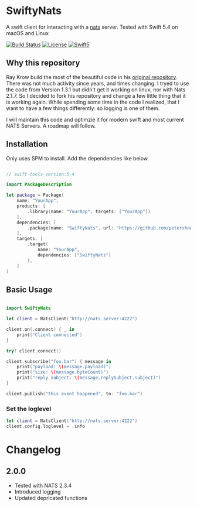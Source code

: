 

# SwiftyNats
A swift client for interacting with a [nats](http://nats.io) server.
Tested with Swift 5.4 on macOS and Linux

[![Build Status](https://travis-ci.org/raykrow/swifty-nats.svg?branch=master)](https://travis-ci.org/raykrow/swifty-nats)
[![License](http://img.shields.io/badge/license-MIT-brightgreen.svg)](https://github.com/raykrow/swifty-nats/blob/master/LICENSE)
[![Swift5](http://img.shields.io/badge/swift-5.4-brightgreen.svg)](https://swift.org)

## Why this repository 
Ray Krow build the most of the  beautiful code in his [original repository](https://github.com/rayepps/swifty-nats). There was not much activity since years, and times changing. I tryed to use the code from Version 1.3.1 but didn't get it working on linux, nor with Nats 2.1.7. So I decided to fork his repository and change a few little thing that it is working again. While spending some time in the code I realized, that I want to have a few things differently: so logging is one of them. 

I will maintain this code and optimzie it for modern swift and most current NATS Servers. A roadmap will follow. 


## Installation
Only uses SPM to install. Add the dependencies like below.

```swift

// swift-tools-version:5.4

import PackageDescription

let package = Package(
    name: "YourApp",
    products: [
        .library(name: "YourApp", targets: ["YourApp"])
    ],
    dependencies: [
        .package(name: "SwiftyNats", url: "https://github.com/petershaw/swifty-nats.git", from: "2.0.0")
    ],
    targets: [
        .target(
            name: "YourApp",
            dependencies: ["SwiftyNats"]
        ),
    ]
)

```

## Basic Usage
```swift

import SwiftyNats

let client = NatsClient("http://nats.server:4222")

client.on(.connect) { _ in
    print("Client connected")
}

try? client.connect()

client.subscribe("foo.bar") { message in
    print("payload: \(message.payload)")
    print("size: \(message.byteCount)")
    print("reply subject: \(message.replySubject.subject)")
}

client.publish("this event happened", to: "foo.bar")

```

### Set the loglevel

```swift
let client = NatsClient("http://nats.server:4222")
client.config.loglevel = .info
```

# Changelog

## 2.0.0 
- Tested with NATS 2.3.4
- Introduced logging
- Updated depricated functions  
